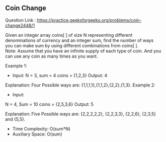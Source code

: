 ## Coin Change 

Question Link : https://practice.geeksforgeeks.org/problems/coin-change2448/1

Given an integer array coins[ ] of size N representing different denominations of currency and an integer sum, find the number of ways you can make sum by using different combinations from coins[ ].  
Note: Assume that you have an infinite supply of each type of coin. And you can use any coin as many times as you want.

Example 1:

- Input:
N = 3, sum = 4
coins = {1,2,3}
Output: 4

Explanation: Four Possible ways are: {1,1,1,1},{1,1,2},{2,2},{1,3}.
Example 2:

- Input:

N = 4, Sum = 10
coins = {2,5,3,6}
Output: 5

Explanation: Five Possible ways are: {2,2,2,2,2}, {2,2,3,3}, {2,2,6}, {2,3,5} and {5,5}.

- Time Complexity: O(sum*N)
- Auxiliary Space: O(sum)


